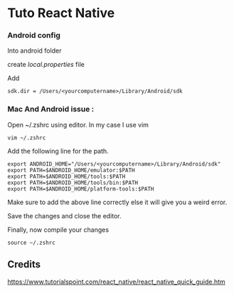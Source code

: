 # Tuto React Native



### Android config

Into android folder

create *local.properties* file

Add

    sdk.dir = /Users/<yourcomputername>/Library/Android/sdk

### Mac And Android issue :

Open ~/.zshrc using editor. In my case I use vim

    vim ~/.zshrc

Add the following line for the path.

    export ANDROID_HOME="/Users/<yourcomputername>/Library/Android/sdk"
    export PATH=$ANDROID_HOME/emulator:$PATH
    export PATH=$ANDROID_HOME/tools:$PATH
    export PATH=$ANDROID_HOME/tools/bin:$PATH
    export PATH=$ANDROID_HOME/platform-tools:$PATH

Make sure to add the above line correctly else it will give you a weird error.

Save the changes and close the editor.

Finally, now compile your changes

    source ~/.zshrc


## Credits

https://www.tutorialspoint.com/react_native/react_native_quick_guide.htm
